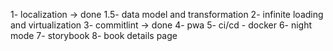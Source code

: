 1- localization -> done
1.5- data model and transformation
2- infinite loading and virtualization
3- commitlint -> done
4- pwa
5- ci/cd - docker
6- night mode
7- storybook
8- book details page
